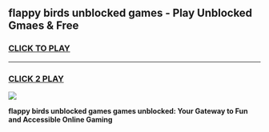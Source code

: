 
## flappy birds unblocked games - Play Unblocked Gmaes & Free
<h3>
<a href="https://premium.freeplayer.one?title=flappy_birds_unblocked_games&ref=19F">CLICK TO PLAY</a></h3>
<hr>

<h3>
<a href="https://premium.freeplayer.one?title=flappy_birds_unblocked_games&ref=19F">CLICK 2 PLAY</a>
  
</h3>

<a href="https://premium.freeplayer.one?title=flappy_birds_unblocked_games&ref=19F/"><img src="https://clearcache.store/games.png"></a>


**flappy birds unblocked games games unblocked: Your Gateway to Fun and Accessible Online Gaming**
